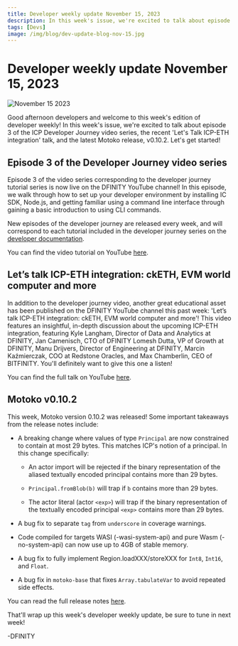 ```yaml
---
title: Developer weekly update November 15, 2023
description: In this week's issue, we're excited to talk about episode 3 of the ICP Developer Journey video series, the recent 'Let's Talk ICP-ETH integration' talk, and the latest Motoko release, v0.10.2.
tags: [Devs]
image: /img/blog/dev-update-blog-nov-15.jpg
---
```


# Developer weekly update November 15, 2023

![November 15 2023](../../static/img/blog/dev-update-blog-nov-15.jpg)

Good afternoon developers and welcome to this week's edition of developer weekly! In this week's issue, we're excited to talk about episode 3 of the ICP Developer Journey video series, the recent 'Let's Talk ICP-ETH integration' talk, and the latest Motoko release, v0.10.2. Let's get started!

## Episode 3 of the Developer Journey video series

Episode 3 of the video series corresponding to the developer journey tutorial series is now live on the DFINITY YouTube channel! In this episode, we walk through how to set up your developer environment by installing IC SDK, Node.js, and getting familiar using a command line interface through gaining a basic introduction to using CLI commands.

New episodes of the developer journey are released every week, and will correspond to each tutorial included in the developer journey series on the [developer documentation](/docs/current/tutorials/developer-journey/).

You can find the video tutorial on YouTube [here](https://t.co/X9nF5k9zFF).

## Let’s talk ICP-ETH integration: ckETH, EVM world computer and more

In addition to the developer journey video, another great educational asset has been published on the DFINITY YouTube channel this past week: 'Let’s talk ICP-ETH integration: ckETH, EVM world computer and more'! This video features an insightful, in-depth discussion about the upcoming ICP-ETH integration, featuring Kyle Langham,  Director of Data and Analytics at DFINITY, Jan Camenisch, CTO of DFINITY
Lomesh Dutta, VP of Growth at DFINITY, Manu Drijvers, Director of Engineering at DFINITY, Marcin Kaźmierczak, COO at Redstone Oracles, and Max Chamberlin, CEO of BITFINITY. You'll definitely want to give this one a listen! 

You can find the full talk on YouTube [here](https://www.youtube.com/watch?v=JuwHREhrsTc).

## Motoko v0.10.2

This week, Motoko version 0.10.2 was released! Some important takeaways from the release notes include:

- A breaking change where values of type `Principal` are now constrained to contain at most 29 bytes. This matches ICP's notion of a principal. In this change specifically:

    - An actor import will be rejected if the binary representation of the aliased textually encoded principal contains more than 29 bytes.

    - `Principal.fromBlob(b)` will trap if `b` contains more than 29 bytes.

    - The actor literal (actor `<exp>`) will trap if the binary representation of the textually encoded principal `<exp>` contains more than 29 bytes.

- A bug fix to separate `tag` from `underscore` in coverage warnings. 

- Code compiled for targets WASI (-wasi-system-api) and pure Wasm (-no-system-api) can now use up to 4GB of stable memory. 

- A bug fix to fully implement Region.loadXXX/storeXXX for `Int8`, `Int16`, and `Float`. 

- A bug fix in `motoko-base` that fixes `Array.tabulateVar` to avoid repeated side effects. 

You can read the full release notes [here](https://github.com/dfinity/motoko/releases/tag/0.10.2).

That'll wrap up this week's developer weekly update, be sure to tune in next week!

-DFINITY